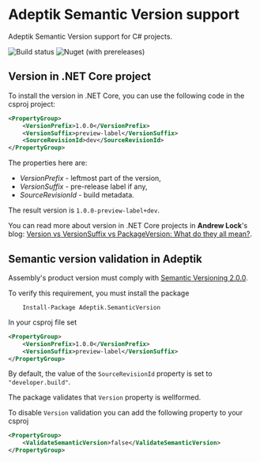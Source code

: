 # Adeptik Semantic Version support

Adeptik Semantic Version support for C# projects.

![Build status](https://tfs.adeptik.com/Adeptik/_apis/public/build/definitions/5f6da651-409b-4516-b0c6-16518d60e6e9/142/badge)
![Nuget (with prereleases)](https://img.shields.io/nuget/vpre/Adeptik.SemanticVersion)

## Version in .NET Core project

To install the version in .NET Core, you can use the following code in the csproj project:

```xml
<PropertyGroup>
    <VersionPrefix>1.0.0</VersionPrefix>
    <VersionSuffix>preview-label</VersionSuffix>
    <SourceRevisionId>dev</SourceRevisionId>
</PropertyGroup>
```

The properties here are:

* *VersionPrefix* - leftmost part of the version,
* *VersionSuffix* - pre-release label if any,
* *SourceRevisionId* - build metadata.

The result version is `1.0.0-preview-label+dev`.

You can read more about version in .NET Core projects in **Andrew Lock**'s blog: [Version vs VersionSuffix vs PackageVersion: What do they all mean?](https://andrewlock.net/version-vs-versionsuffix-vs-packageversion-what-do-they-all-mean/).

## Semantic version validation in Adeptik

Assembly's product version must comply with [Semantic Versioning 2.0.0](https://semver.org/).

To verify this requirement, you must install the package

```console
    Install-Package Adeptik.SemanticVersion
```

In your csproj file set

```xml
<PropertyGroup>
    <VersionPrefix>1.0.0</VersionPrefix>
    <VersionSuffix>preview-label</VersionSuffix>
</PropertyGroup>
```

By default, the value of the `SourceRevisionId` property is set to `"developer.build"`.

The package validates that `Version` property is wellformed.

To disable `Version` validation you can add the following property to your csproj

```xml
<PropertyGroup>
    <ValidateSemanticVersion>false</ValidateSemanticVersion>
</PropertyGroup>
```
